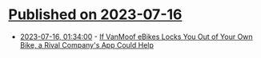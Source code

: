 # [Published on 2023-07-16](index.md)

* [2023-07-16, 01:34:00](https://news.slashdot.org/story/23/07/15/233244/if-vanmoof-ebikes-locks-you-out-of-your-own-bike-a-rival-companys-app-could-help?utm_source=rss1.0mainlinkanon&utm_medium=feed) - [If VanMoof eBikes Locks You Out of Your Own Bike, a Rival Company's App Could Help](https://news.slashdot.org/story/23/07/15/233244/if-vanmoof-ebikes-locks-you-out-of-your-own-bike-a-rival-companys-app-could-help?utm_source=rss1.0mainlinkanon&utm_medium=feed)
